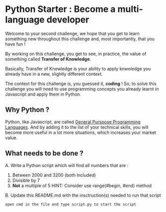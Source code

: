 # Python Starter : Become a multi-language developer

Welcome to your second challenge, we hope that you get to learn something new throughout this challenge and, most importantly, that you have fun !

By working on this challenge, you get to see, in practice, the value of something called **Transfer of Knowledge**.

Basically, Transfer of Knowledge is your ability to apply knwoledge you already have in a new, slightly different context.

The context for this challenge is, you guessed it, **coding** ! So, to solve this challenge you will need to use programming concepts you already learnt in Javascript and apply them in Python.

## Why Python ?

Python, like Javascript, are called [General Purspose Programming Languages](https://g.co/kgs/ni2nRd). And by adding it to the list of your technical skills, you will become more useful in a lot more situations, which increases your market value.

## What needs to be done ?

A. Write a Python script which will find all numbers that are :

1. Between 2000 and 3200 (both included)
2. Divisible by 7
3. **Not** a multiple of 5
   HINT: Consider use range(#begin, #end) method

B. Update this README.md with the insctruction(s) needed to run that script

```shell
open cmd in the file and type script.py to start the script
```

